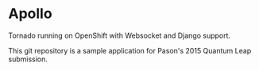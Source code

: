 Apollo
=====================================================

Tornado running on OpenShift with Websocket and Django support.

This git repository is a sample application for Pason's 2015 Quantum Leap submission.
